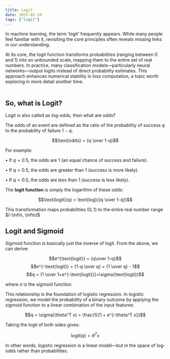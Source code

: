 ```yaml
---
title: Logit
date: 2025-02-10
tags: ["logit"]
---
```


In machine learning, the term ‘logit’ frequently appears. While many people feel familiar with it, revisiting the core principles often reveals missing links in our understanding.

At its core, the logit function transforms probabilities (ranging between 0 and 1) into an unbounded scale, mapping them to the entire set of real numbers. In practice, many classification models—particularly neural networks—output logits instead of direct probability estimates. This approach enhances numerical stability in loss computation, a topic worth exploring in more detail another time.
<br></br>

## So, what is Logit?

Logit is also called as log-odds, then what are odds?

The odds of an event are defined as the ratio of the probability of success $q$ to the probability of failure $1-q$:

$$\text{odds} = {q \over 1-q}$$

For example:

•	If $q=0.5$, the odds are 1 (an equal chance of success and failure).

•	If $q>0.5$, the odds are greater than 1 (success is more likely).

•	If $q<0.5$, the odds are less than 1 (success is less likely).

The **logit function** is simply the logarithm of these odds:

$$\text{logit}(q) = \text{log}({q \over 1-q})$$

This transformation maps probabilities $(0,1)$ to the entire real number range $(-\infin, \infin)$

## Logit and Sigmoid

Sigmoid function is basically just the inverse of logit. From the above, we can derive:


$$e^{\text{logit}} = {q\over 1-q}$$
$$e^{-\text{logit}} = {1-q \over q} = {1 \over q} - 1$$
$$q = {1 \over 1+e^{-\text{logit}}}=\sigma(\text{logit})$$


where $\sigma$ is the sigmoid function.


This relationship is the foundation of logistic regression. In logistic regression, we model the probability of a binary outcome by applying the sigmoid function to a linear combination of the input features:


$$q = \sigma(\theta^T x) = \frac{1}{1 + e^{-\theta^T x}}$$


Taking the logit of both sides gives:


$$\text{logit}(q) = \theta^T x$$


In other words, logistic regression is a linear model—but in the space of log-odds rather than probabilities.
